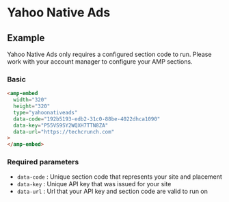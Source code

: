 <!---
Copyright 2019 The AMP HTML Authors. All Rights Reserved.

Licensed under the Apache License, Version 2.0 (the "License");
you may not use this file except in compliance with the License.
You may obtain a copy of the License at

      http://www.apache.org/licenses/LICENSE-2.0

Unless required by applicable law or agreed to in writing, software
distributed under the License is distributed on an "AS-IS" BASIS,
WITHOUT WARRANTIES OR CONDITIONS OF ANY KIND, either express or implied.
See the License for the specific language governing permissions and
limitations under the License.
-->

# Yahoo Native Ads

## Example

Yahoo Native Ads only requires a configured section code to run. Please work
with your account manager to configure your AMP sections.

### Basic

```html
<amp-embed
  width="320"
  height="320"
  type="yahoonativeads"
  data-code="192b5193-edb2-31c0-88be-4022dhca1090"
  data-key="P55VS9SY2WQXH7TTN8ZA"
  data-url="https://techcrunch.com"
>
</amp-embed>
```

### Required parameters

- `data-code` : Unique section code that represents your site and placement
- `data-key` : Unique API key that was issued for your site
- `data-url` : Url that your API key and section code are valid to run on
